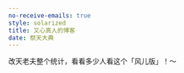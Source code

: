 ```yaml
---
no-receive-emails: true
style: solarized
title: 又心真人的博客
date: 祭天大典
---
```


改天老夫整个统计，看看多少人看这个「风儿版」！～
